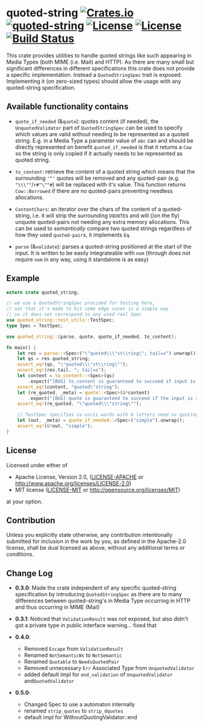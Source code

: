 quoted-string [![Crates.io](https://img.shields.io/crates/v/quoted-string.svg)](https://crates.io/crates/quoted-string) [![quoted-string](https://docs.rs/quoted-string/badge.svg)](https://docs.rs/quoted-string) [![License](https://img.shields.io/badge/License-MIT-blue.svg)](https://opensource.org/licenses/MIT) [![License](https://img.shields.io/badge/License-Apache%202.0-blue.svg)](https://opensource.org/licenses/Apache-2.0) [![Build Status](https://travis-ci.org/1aim/quoted-string.svg?branch=master)](https://travis-ci.org/1aim/quoted-string)
=============

This crate provides utilities to handle quoted strings like such appearing
in Media Types (both MIME (i.e. Mail) and HTTP). As there are many small but significant
 differences in different specifications this crate does not provide
a specific implementation. Instead a `QuotedStringSpec` trait is
exposed. Implementing it (on zero-sized types) should allow the
usage with any quoted-string specification.

Available functionality contains
--------------------------------

- `quote_if_needed` (&`quote`): quotes content (if needed), the `UnquotedValidator`
  part of `QuotedStringSpec` can be used to specify which values are valid without
  needing to be represented as a quoted string. E.g. in a Media Type a parameter
  value of `abc` can and should be directly represented on benefit `quoted_if_needed`
  is that it returns a `Cow` so the string is only copied if it actually needs to be
  represented as quoted string.

- `to_content`: retrieve the _content_ of a quoted string which means that the
  surrounding `'"'` quotes will be removed and any quoted-pair (e.g. `"\\\""`/`r#"\""#`)
  will be replaced with it's value. This function returns `Cow::Borrowed` if there are
  no quoted-pairs preventing needless allocations.

- `ContentChars`: an iterator over the chars of the content of a quoted-string,
  i.e. it will strip the surrounding `DQUOTE`s and will ()on the fly) unquote
  quoted-pairs not needing any extra memory allocations. This can be used to
  _semantically_ compare two quoted strings regardless of how they used
  `quoted-pair`s, it implements `Eq`.

- `parse` (&`validate`):  parses a quoted-string positioned at the start of the input.
  It is written to be easily integrateable with `nom` (through does not require `nom`
  in any way, using it standalone is as easy)

Example
-------

```rust
extern crate quoted_string;

// we use a QuotedStringSpec provided for testing here,
// not that it's made to hit some edge cases in a simple way
// so it does not correspond to any used real Spec
use quoted_string::test_utils::TestSpec;
type Spec = TestSpec;

use quoted_string::{parse, quote, quote_if_needed, to_content};

fn main() {
    let res = parse::<Spec>("\"quoted\\\"st\\ring\"; tail=x").unwrap();
    let qs = res.quoted_string;
    assert_eq!(qs, "\"quoted\\\"st\\ring\"");
    assert_eq!(res.tail, "; tail=x");
    let content = to_content::<Spec>(qs)
        .expect("[BUG] to_content is guaranteed to succeed if input is a valid quoted string");
    assert_eq!(content, "quoted\"string");
    let (re_quoted, _meta) = quote::<Spec>(&*content)
        .expect("[BUG] quote is guaranteed to succeed if the input is representable in a quoted string");
    assert_eq!(re_quoted, "\"quoted\\\"string\"");

    // TestSpec specifies us-ascii words with 6 letters need no quoting
    let (out, _meta) = quote_if_needed::<Spec>("simple").unwrap();
    assert_eq!(&*out, "simple");
}


```

License
--------

Licensed under either of

- Apache License, Version 2.0, ([LICENSE-APACHE](LICENSE-APACHE) or http://www.apache.org/licenses/LICENSE-2.0)
- MIT license ([LICENSE-MIT](LICENSE-MIT) or http://opensource.org/licenses/MIT)

at your option.

Contribution
------------

Unless you explicitly state otherwise, any contribution intentionally submitted
for inclusion in the work by you, as defined in the Apache-2.0 license, shall
be dual licensed as above, without any additional terms or conditions.

Change Log
----------

- **0.3.0**: Made the crate independent of any specific quoted-string specification by
  introducing `QuotedStringSpec` as there are to many differences between quoted-string's
  in Media Type occurring in HTTP and thus occurring in MIME (Mail)

- **0.3.1**: Noticed that `ValidationResult` was not exposed, but also
  didn't got a private type in public interface warning... fixed that

- **0.4.0**:
  - Removed `Escape` from `ValidationResult`
  - Renamed `NotSemanticWs` to `NotSemantic`
  - Renamed `Quotable` to `NeedsQuotedPair`
  - Removed unnecessary `Err` Associated Type from `UnquotedValidator`
  - added default impl for `end_validation` of `UnquotedValidator` and`QuotedValidator`

- **0.5.0**:
  - Changed Spec to use a automaton internally
  - renamed `strip_quotes` to `strip_dquotes`
  - default impl for WithoutQuotingValidator::end